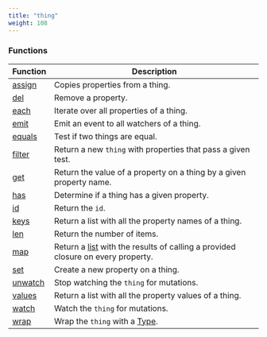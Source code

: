 ```yaml
---
title: "thing"
weight: 108
---
```


### Functions

Function | Description
------ | -----------
[assign](./assign) | Copies properties from a thing.
[del](./del) | Remove a property.
[each](./each) | Iterate over all properties of a thing.
[emit](./emit) | Emit an event to all watchers of a thing.
[equals](./equals) | Test if two things are equal.
[filter](./filter) | Return a new `thing` with properties that pass a given test.
[get](./get) | Return the value of a property on a thing by a given property name.
[has](./has) | Determine if a thing has a given property.
[id](./id) | Return the `id`.
[keys](./keys) | Return a list with all the property names of a thing.
[len](./len) | Return the number of items.
[map](./map) | Return a [list](../list) with the results of calling a provided closure on every property.
[set](./set) | Create a new property on a thing.
[unwatch](./unwatch) | Stop watching the `thing` for mutations.
[values](./values) | Return a list with all the property values of a thing.
[watch](./watch) | Watch the `thing` for mutations.
[wrap](./wrap) | Wrap the `thing` with a [Type](../type).
